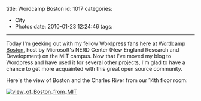 title: Wordcamp Boston
id: 1017
categories:
  - City
  - Photos
date: 2010-01-23 12:24:46
tags:
---

Today I'm geeking out with my fellow Wordpress fans here at [Wordcamp Boston](http://wordcampboston.com/), host by Microsoft's NERD Center (New England Research and Development) on the MIT campus. Now that I've moved my blog to Wordpress and have used it for several other projects, I'm glad to have a chance to get more acquainted with this great open source community.

Here's the view of Boston and the Charles River from our 14th floor room:

[![](http://whereproject.files.wordpress.com/2010/01/view_of_boston_from_mit.jpg "view_of_Boston_from_MIT")](http://whereproject.files.wordpress.com/2010/01/view_of_boston_from_mit.jpg)